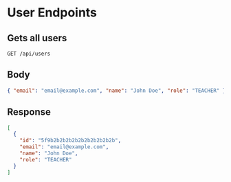 # User Endpoints

## Gets all users

`GET /api/users`

## Body

```json
{ "email": "email@example.com", "name": "John Doe", "role": "TEACHER" }
```

## Response

```json
[
  {
    "id": "5f9b2b2b2b2b2b2b2b2b2b2b",
    "email": "email@example.com",
    "name": "John Doe",
    "role": "TEACHER"
  }
]
```
